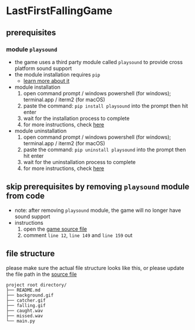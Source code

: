 # LastFirstFallingGame
## prerequisites
### module `playsound`
* the game uses a third party module called `playsound` to provide cross platform sound support
* the module installation requires `pip`
  * [learn more about it](https://pip.pypa.io/en/stable/installation/)
* module installation
  1. open command prompt / windows powershell (for windows); terminal.app / iterm2 (for macOS)
  2. paste the command: `pip install playsound` into the prompt then hit enter
  3. wait for the installation process to complete
  4. for more instructions, check [here](https://pypi.org/project/playsound/)
* module uninstallation
  1. open command prompt / windows powershell (for windows); terminal.app / iterm2 (for macOS)
  2. paste the command: `pip uninstall playsound` into the prompt then hit enter
  3. wait for the uninstallation process to complete
  4. for more instructions, check [here](https://www.activestate.com/resources/quick-reads/how-to-uninstall-python-packages/)

## skip prerequisites by removing `playsound` module from code
* note: after removing `playsound` module, the game will no longer have sound support
* instructions
    1. open the [game source file](./main.py)
    2. comment `line 12`, `line 149` and `line 159` out

## file structure
please make sure the actual file structure looks like this, or please update the file path in the [source file](./main.py)

```
project root directory/
├── README.md
├── background.gif
├── catcher.gif
├── falling.gif
├── caught.wav
├── missed.wav
└── main.py
```